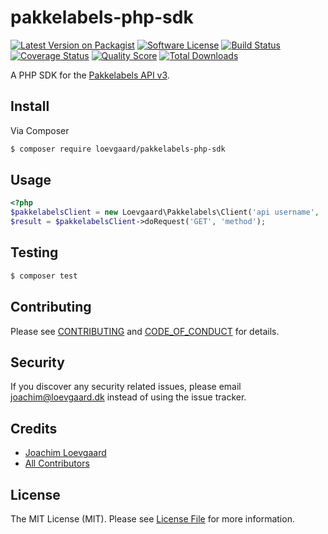 # pakkelabels-php-sdk

[![Latest Version on Packagist][ico-version]][link-packagist]
[![Software License][ico-license]](LICENSE.md)
[![Build Status][ico-travis]][link-travis]
[![Coverage Status][ico-scrutinizer]][link-scrutinizer]
[![Quality Score][ico-code-quality]][link-code-quality]
[![Total Downloads][ico-downloads]][link-downloads]

A PHP SDK for the [Pakkelabels API v3](https://app.pakkelabels.dk/api/public/v3/specification).

## Install

Via Composer

``` bash
$ composer require loevgaard/pakkelabels-php-sdk
```

## Usage

```php
<?php
$pakkelabelsClient = new Loevgaard\Pakkelabels\Client('api username', 'api password');
$result = $pakkelabelsClient->doRequest('GET', 'method');
```

## Testing

``` bash
$ composer test
```

## Contributing

Please see [CONTRIBUTING](CONTRIBUTING.md) and [CODE_OF_CONDUCT](CODE_OF_CONDUCT.md) for details.

## Security

If you discover any security related issues, please email joachim@loevgaard.dk instead of using the issue tracker.

## Credits

- [Joachim Loevgaard][link-author]
- [All Contributors][link-contributors]

## License

The MIT License (MIT). Please see [License File](LICENSE.md) for more information.

[ico-version]: https://img.shields.io/packagist/v/loevgaard/pakkelabels-php-sdk.svg?style=flat-square
[ico-license]: https://img.shields.io/badge/license-MIT-brightgreen.svg?style=flat-square
[ico-travis]: https://img.shields.io/travis/loevgaard/pakkelabels-php-sdk/master.svg?style=flat-square
[ico-scrutinizer]: https://img.shields.io/scrutinizer/coverage/g/loevgaard/pakkelabels-php-sdk.svg?style=flat-square
[ico-code-quality]: https://img.shields.io/scrutinizer/g/loevgaard/pakkelabels-php-sdk.svg?style=flat-square
[ico-downloads]: https://img.shields.io/packagist/dt/loevgaard/pakkelabels-php-sdk.svg?style=flat-square

[link-packagist]: https://packagist.org/packages/loevgaard/pakkelabels-php-sdk
[link-travis]: https://travis-ci.org/loevgaard/pakkelabels-php-sdk
[link-scrutinizer]: https://scrutinizer-ci.com/g/loevgaard/pakkelabels-php-sdk/code-structure
[link-code-quality]: https://scrutinizer-ci.com/g/loevgaard/pakkelabels-php-sdk
[link-downloads]: https://packagist.org/packages/loevgaard/pakkelabels-php-sdk
[link-author]: https://github.com/loevgaard
[link-contributors]: ../../contributors
